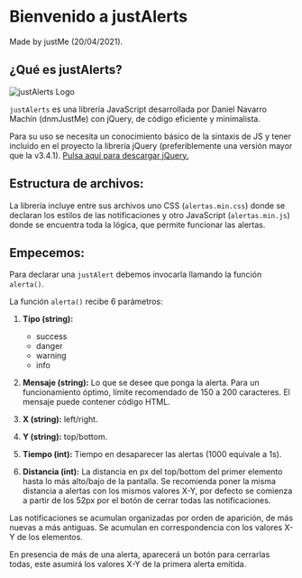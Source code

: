 # Bienvenido a justAlerts

Made by justMe (20/04/2021).

## ¿Qué es justAlerts?

![justAlerts Logo]([url_del_logo](https://dnmjustme.github.io/justAlerts/img/justMe-free-file.png))

`justAlerts` es una librería JavaScript desarrollada por Daniel Navarro Machín (dnmJustMe) con jQuery, de código eficiente y minimalista.

Para su uso se necesita un conocimiento básico de la sintaxis de JS y tener incluido en el proyecto la librería jQuery (preferiblemente una versión mayor que la v3.4.1). [Pulsa aquí para descargar jQuery.](https://jquery.com/)

## Estructura de archivos:

La librería incluye entre sus archivos uno CSS (`alertas.min.css`) donde se declaran los estilos de las notificaciones y otro JavaScript (`alertas.min.js`) donde se encuentra toda la lógica, que permite funcionar las alertas.

## Empecemos:

Para declarar una `justAlert` debemos invocarla llamando la función `alerta()`.

La función `alerta()` recibe 6 parámetros:

1. **Tipo (string):**
   - success
   - danger
   - warning
   - info

2. **Mensaje (string):** Lo que se desee que ponga la alerta. Para un funcionamiento óptimo, límite recomendado de 150 a 200 caracteres. El mensaje puede contener código HTML.

3. **X (string):** left/right.

4. **Y (string):** top/bottom.

5. **Tiempo (int):** Tiempo en desaparecer las alertas (1000 equivale a 1s).

6. **Distancia (int):** La distancia en px del top/bottom del primer elemento hasta lo más alto/bajo de la pantalla. Se recomienda poner la misma distancia a alertas con los mismos valores X-Y, por defecto se comienza a partir de los 52px por el botón de cerrar todas las notificaciones.

Las notificaciones se acumulan organizadas por orden de aparición, de más nuevas a más antiguas. Se acumulan en correspondencia con los valores X-Y de los elementos.

En presencia de más de una alerta, aparecerá un botón para cerrarlas todas, este asumirá los valores X-Y de la primera alerta emitida.
